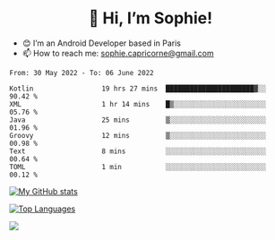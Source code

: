 <h1 align="center"> 👋 Hi, I’m Sophie! </h1>  

- 😊 I’m an Android Developer based in Paris
- 📫 How to reach me: sophie.capricorne@gmail.com


<!--START_SECTION:waka-->

```text
From: 30 May 2022 - To: 06 June 2022

Kotlin                 19 hrs 27 mins  ██████████████████████▓░░   90.42 %
XML                    1 hr 14 mins    █▒░░░░░░░░░░░░░░░░░░░░░░░   05.76 %
Java                   25 mins         ▒░░░░░░░░░░░░░░░░░░░░░░░░   01.96 %
Groovy                 12 mins         ▒░░░░░░░░░░░░░░░░░░░░░░░░   00.98 %
Text                   8 mins          ░░░░░░░░░░░░░░░░░░░░░░░░░   00.64 %
TOML                   1 min           ░░░░░░░░░░░░░░░░░░░░░░░░░   00.12 %
```

<!--END_SECTION:waka-->

[![My GitHub stats](https://github-readme-stats.vercel.app/api?username=sophicapri&show_icons=true&theme=buefy)](https://github.com/anuraghazra/github-readme-stats)

[![Top Languages](https://github-readme-stats.vercel.app/api/top-langs/?username=sophicapri&langs_count=2&layout=compact)](https://github.com/anuraghazra/github-readme-stats)

![](https://github-readme-streak-stats.herokuapp.com/?user=sophicapri)
